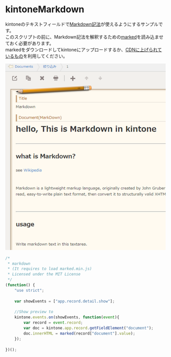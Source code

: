 kintoneMarkdown
==================

kintoneのテキストフィールドで[Markdown記法](https://help.github.com/articles/markdown-basics/)が使えるようにするサンプルです。  
このスクリプトの前に、Markdown記法を解釈するための[marked](https://github.com/chjj/marked)を読み込ませておく必要があります。  
markedをダウンロードしてkintoneにアップロードするか、[CDNに上げられているもの](https://cdnjs.cloudflare.com/ajax/libs/marked/0.3.2/marked.min.js)を利用してください。  

![Image](./image.PNG)

```js
/*
 * markdown
 * (It requires to load marked.min.js)
 * Licensed under the MIT License
 */
(function() {
    "use strict";
    
    var showEvents = ["app.record.detail.show"];

    //Show preview to 
    kintone.events.on(showEvents, function(event){
        var record = event.record;
        var doc = kintone.app.record.getFieldElement("document");
        doc.innerHTML = marked(record["document"].value);
    });
    
})();
```
